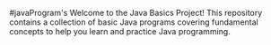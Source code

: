 #javaProgram's
Welcome to the Java Basics Project! This repository contains a collection of basic Java programs covering fundamental concepts to help you learn and practice Java programming.
